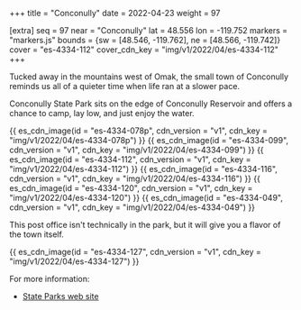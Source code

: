 +++
title = "Conconully"
date = 2022-04-23
weight = 97

[extra]
seq = 97
near = "Conconully"
lat = 48.556
lon = -119.752
markers = "markers.js"
bounds = {sw = [48.546, -119.762], ne = [48.566, -119.742]}
cover = "es-4334-112"
cover_cdn_key = "img/v1/2022/04/es-4334-112"
+++

Tucked away in the mountains west of Omak, the small town of Conconully reminds us all of a quieter time when life ran at a slower pace.

<!-- more -->

Conconully State Park sits on the edge of Conconully Reservoir and offers a chance to camp, lay low, and just enjoy the water.

{{ es_cdn_image(id = "es-4334-078p", cdn_version = "v1", cdn_key = "img/v1/2022/04/es-4334-078p") }}
{{ es_cdn_image(id = "es-4334-099", cdn_version = "v1", cdn_key = "img/v1/2022/04/es-4334-099") }}
{{ es_cdn_image(id = "es-4334-112", cdn_version = "v1", cdn_key = "img/v1/2022/04/es-4334-112") }}
{{ es_cdn_image(id = "es-4334-116", cdn_version = "v1", cdn_key = "img/v1/2022/04/es-4334-116") }}
{{ es_cdn_image(id = "es-4334-120", cdn_version = "v1", cdn_key = "img/v1/2022/04/es-4334-120") }}
{{ es_cdn_image(id = "es-4334-049", cdn_version = "v1", cdn_key = "img/v1/2022/04/es-4334-049") }}

This post office isn't technically in the park, but it will give you a flavor of the town itself.

{{ es_cdn_image(id = "es-4334-127", cdn_version = "v1", cdn_key = "img/v1/2022/04/es-4334-127") }}

For more information:

* [State Parks web site](https://www.parks.wa.gov/491/Conconully)
